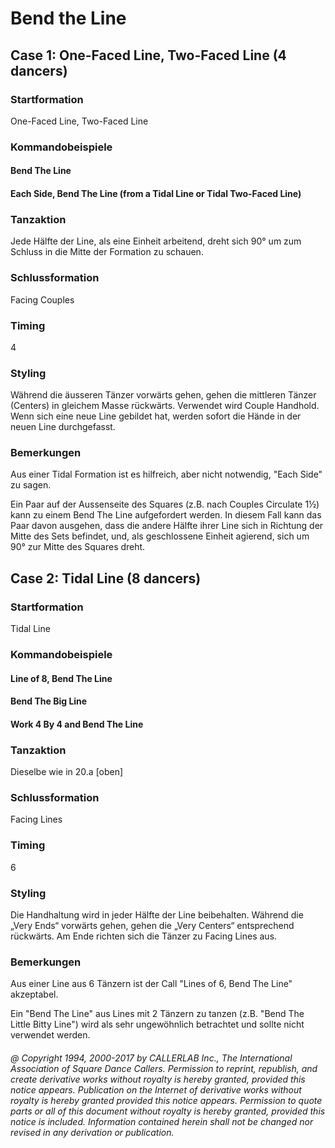 
# Bend the Line

## Case 1: One-Faced Line, Two-Faced Line (4 dancers)

### Startformation

One-Faced Line, Two-Faced Line

### Kommandobeispiele

#### Bend The Line
#### Each Side, Bend The Line (from a Tidal Line or Tidal Two-Faced Line)

### Tanzaktion

Jede Hälfte der Line, als eine Einheit arbeitend,
dreht sich 90° um zum Schluss in die Mitte der Formation zu schauen.

### Schlussformation

Facing Couples

### Timing

4

### Styling
 
Während die äusseren Tänzer vorwärts gehen, gehen die mittleren Tänzer (Centers) 
in gleichem Masse rückwärts. Verwendet wird Couple Handhold. 
Wenn sich eine neue Line gebildet hat, werden sofort die Hände in der neuen Line durchgefasst.

### Bemerkungen
 
Aus einer Tidal Formation ist es hilfreich, aber nicht notwendig, "Each Side" zu sagen.

Ein Paar auf der Aussenseite des Squares (z.B. nach Couples Circulate 1½) kann zu einem Bend The Line aufgefordert werden. In diesem Fall kann das Paar davon ausgehen, dass die andere Hälfte ihrer Line sich in Richtung der Mitte des Sets befindet, und, als geschlossene Einheit agierend, sich um 90° zur Mitte des Squares dreht.

## Case 2: Tidal Line (8 dancers)

### Startformation

Tidal Line

### Kommandobeispiele

#### Line of 8, Bend The Line
#### Bend The Big Line
#### Work 4 By 4 and Bend The Line

### Tanzaktion

Dieselbe wie in 20.a [oben]

### Schlussformation

Facing Lines

### Timing

6

### Styling

Die Handhaltung wird in jeder Hälfte der Line beibehalten.
Während die „Very Ends“ vorwärts gehen, gehen die „Very Centers“
entsprechend rückwärts. Am Ende richten sich die Tänzer zu Facing Lines aus.

### Bemerkungen
 
Aus einer Line aus 6 Tänzern ist der Call "Lines of 6, Bend The Line" akzeptabel.

Ein "Bend The Line" aus Lines mit 2 Tänzern zu tanzen
(z.B. "Bend The Little Bitty Line") wird als sehr ungewöhnlich betrachtet 
und sollte nicht verwendet werden.

###### @ Copyright 1994, 2000-2017 by CALLERLAB Inc., The International Association of Square Dance Callers. Permission to reprint, republish, and create derivative works without royalty is hereby granted, provided this notice appears. Publication on the Internet of derivative works without royalty is hereby granted provided this notice appears. Permission to quote parts or all of this document without royalty is hereby granted, provided this notice is included. Information contained herein shall not be changed nor revised in any derivation or publication.
